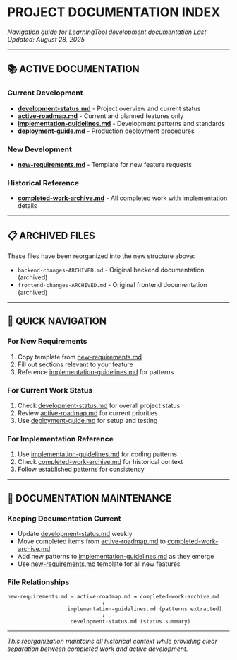# PROJECT DOCUMENTATION INDEX

*Navigation guide for LearningTool development documentation*
*Last Updated: August 28, 2025*

---

## 📚 ACTIVE DOCUMENTATION

### Current Development
- **[development-status.md](./development-status.md)** - Project overview and current status
- **[active-roadmap.md](./active-roadmap.md)** - Current and planned features only
- **[implementation-guidelines.md](./implementation-guidelines.md)** - Development patterns and standards
- **[deployment-guide.md](./deployment-guide.md)** - Production deployment procedures

### New Development
- **[new-requirements.md](./new-requirements.md)** - Template for new feature requests

### Historical Reference  
- **[completed-work-archive.md](./completed-work-archive.md)** - All completed work with implementation details

---

## 📋 ARCHIVED FILES

These files have been reorganized into the new structure above:
- `backend-changes-ARCHIVED.md` - Original backend documentation (archived)
- `frontend-changes-ARCHIVED.md` - Original frontend documentation (archived)

---

## 🎯 QUICK NAVIGATION

### For New Requirements
1. Copy template from [new-requirements.md](./new-requirements.md)
2. Fill out sections relevant to your feature
3. Reference [implementation-guidelines.md](./implementation-guidelines.md) for patterns

### For Current Work Status  
1. Check [development-status.md](./development-status.md) for overall project status
2. Review [active-roadmap.md](./active-roadmap.md) for current priorities
3. Use [deployment-guide.md](./deployment-guide.md) for setup and testing

### For Implementation Reference
1. Use [implementation-guidelines.md](./implementation-guidelines.md) for coding patterns
2. Check [completed-work-archive.md](./completed-work-archive.md) for historical context
3. Follow established patterns for consistency

---

## 🔧 DOCUMENTATION MAINTENANCE

### Keeping Documentation Current
- Update [development-status.md](./development-status.md) weekly
- Move completed items from [active-roadmap.md](./active-roadmap.md) to [completed-work-archive.md](./completed-work-archive.md)
- Add new patterns to [implementation-guidelines.md](./implementation-guidelines.md) as they emerge
- Use [new-requirements.md](./new-requirements.md) template for all new features

### File Relationships
```
new-requirements.md → active-roadmap.md → completed-work-archive.md
                              ↓
                   implementation-guidelines.md (patterns extracted)
                              ↓  
                    development-status.md (status summary)
```

---

*This reorganization maintains all historical context while providing clear separation between completed work and active development.*
